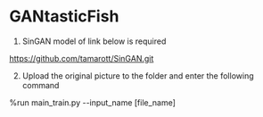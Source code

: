 # GANtasticFish

1. SinGAN model of link below is required

https://github.com/tamarott/SinGAN.git


2. Upload the original picture to the folder and enter the following command

%run main_train.py --input_name [file_name]
